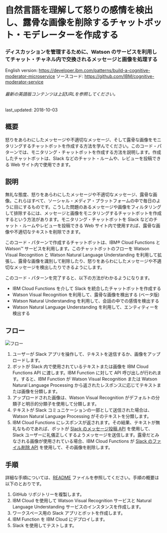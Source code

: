 # 自然言語を理解して怒りの感情を検出し、露骨な画像を削除するチャットボット・モデレーターを作成する

### ディスカッションを管理するために、Watson のサービスを利用してチャット・チャネル内で交換されるメッセージと画像を処理する

English version: https://developer.ibm.com/patterns/build-a-cognitive-moderator-microservice
  ソースコード: https://github.com/IBM/cognitive-moderator-service

###### 最新の英語版コンテンツは上記URLを参照してください。
last_updated: 2018-10-03

 
## 概要

怒りをあらわにしたメッセージや不適切なメッセージ、そして露骨な画像をモニタリングするチャットボットを作成する方法を学んでください。このコード・パターンでは、モニタリング・チャットボットを作成する方法を説明します。作成したチャットボットは、Slack などのチャット・ルームや、レビューを投稿できる Web サイト内で使用できます。

## 説明

無礼な態度、怒りをあらわにしたメッセージや不適切なメッセージ、露骨な画像。これらはすべて、ソーシャル・メディア・プラットフォームの中で毎日のように目にするものです。こうした問題のあるメッセージや画像をフィルタリングして排除するには、メッセージと画像をモニタリングするチャットボットを作成するという方法があります。モニタリング・チャットボットを Slack などのチャット・ルームやレビューを投稿できる Web サイト内で使用すれば、露骨な画像や不適切なテキストを削除できます。

このコード・パターンで作成するチャットボットは、IBM&reg; Cloud Functions と Watson&trade; サービスを利用します。このチャットボットのフローを Watson Visual Recognition と Watson Natural Language Understanding を利用して拡張し、露骨な画像を識別して削除したり、怒りをあらわにしたメッセージや不適切なメッセージを検出したりできるようにします。

このコード・パターンを完了すると、以下の方法がわかるようになります。

* IBM Cloud Functions を介して Slack を統合したチャットボットを作成する
* Watson Visual Recognition を利用して、露骨な画像を検出する (ベータ版)
* Watson Natural Understanding を利用して、会話の中での感情を検出する
* Watson Natural Language Understanding を利用して、エンティティーを検出する

## フロー

![フロー](../../images/flow-cognitive-moderator.png)

1. ユーザーが Slack アプリを操作して、テキストを送信するか、画像をアップロードします。
1. ボットが Slack 内で使用されているテキストまたは画像を IBM Cloud Functions API に渡します。IBM Function に対して API 呼び出しが行われます。すると、IBM Function が Watson Visual Recognition または Watson Natural Language Processing から返されたレスポンスに応じてテキストまたは画像を分類します。
1. アップロードされた画像は、Watson Visual Recognition がデフォルトの分類子と明示的分類子を使用して分類します。
1. テキストが Slack コミュニケーションの一部として送信された場合は、Watson Natural Language Processing がそのテキストを分類します。
1. IBM Cloud Functions にレスポンスが返されます。その結果、テキストが無礼なものであれば、ボットが [Slack のメッセージ投稿 API](https://api.slack.com/methods/chat.postMessage) を使用して、Slack ユーザーに礼儀正しくするようメッセージを送信します。露骨だとみなされる画像が使用されている場合、IBM Cloud Functions が [Slack のファイル削除 API](https://api.slack.com/methods/files.delete) を使用して、その画像を削除します。

## 手順

詳細な手順については、[README](https://github.com/IBM/cognitive-moderator-service/blob/master/README.md) ファイルを参照してください。手順の概要は以下のとおりです。

1. GitHub リポジトリーを複製します。
1. IBM Cloud を使用して Watson Visual Recognition サービスと Natural Language Understanding サービスのインスタンスを作成します。
1. ワークスペース用の Slack アプリとボットを作成します。
1. IBM Function を IBM Cloud にデプロイします。
1. Slack を使用してテストします。
